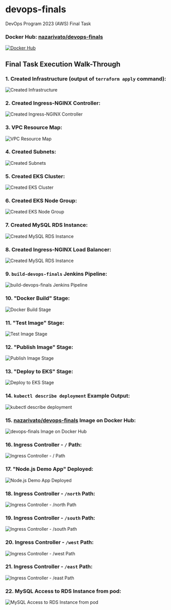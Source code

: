 # devops-finals
DevOps Program 2023 (AWS) Final Task

### Docker Hub: **[nazarivato/devops-finals](https://hub.docker.com/r/nazarivato/devops-finals)**
[![Docker Hub](https://opennebula.io/wp-content/uploads/2020/05/DockerHub.png "Docker Hub")](https://hub.docker.com/r/nazarivato/devops-finals)

Final Task Execution Walk-Through
---------------------------------

### 1. Created Infrastructure (output of `terraform apply` command):
![Created Infrastructure](./docs/images/01-terraform-apply.png "Created Infrastructure")

### 2. Created Ingress-NGINX Controller:
![Created Ingress-NGINX Controller](./docs/images/02-kubectl-apply-ingress-nginx.png "Created Ingress-NGINX Controller")

### 3. VPC Resource Map:
![VPC Resource Map](./docs/images/03-vpc-resource-map.png "VPC Resource Map")

### 4. Created Subnets:
![Created Subnets](./docs/images/04-subnets.png "Created Subnets")

### 5. Created EKS Cluster:
![Created EKS Cluster](./docs/images/05-eks-cluster-networking.png "Created EKS Cluster")

### 6. Created EKS Node Group:
![Created EKS Node Group](./docs/images/06-eks-node-group.png "Created EKS Node Group")

### 7. Created MySQL RDS Instance:
![Created MySQL RDS Instance](./docs/images/07-mysql-rds-instance.png "Created MySQL RDS Instance")

### 8. Created Ingress-NGINX Load Balancer:
![Created MySQL RDS Instance](./docs/images/08-ingress-nginx-load-balancer.png "Created MySQL RDS Instance")

### 9. `build-devops-finals` Jenkins Pipeline:
![build-devops-finals Jenkins Pipeline](./docs/images/09-build-devops-finals-jenkins-pipeline.png "build-devops-finals Jenkins Pipeline")

### 10. "Docker Build" Stage:
![Docker Build Stage](./docs/images/10-docker-build-stage.png "Docker Build Stage")

### 11. "Test Image" Stage:
![Test Image Stage](./docs/images/11-test-image-stage.png "Test Image Stage")

### 12. "Publish Image" Stage:
![Publish Image Stage](./docs/images/12-publish-image-stage.png "Publish Image Stage")

### 13. "Deploy to EKS" Stage:
![Deploy to EKS Stage](./docs/images/13-deploy-to-eks-stage.png "Deploy to EKS Stage")

### 14. `kubectl describe deployment` Example Output:
![kubectl describe deployment](./docs/images/14-kubectl-describe-north-deployment.png "kubectl describe deployment")

### 15. **[nazarivato/devops-finals](https://hub.docker.com/r/nazarivato/devops-finals)** Image on Docker Hub:
![devops-finals Image on Docker Hub](./docs/images/15-devops-finals-image-on-docker-hub.png "devops-finals Image on Docker Hub")

### 16. Ingress Controller - `/` Path:
![Ingress Controller - / Path](./docs/images/16-ingress-root-path.png "Ingress Controller - / Path")

### 17. "Node.js Demo App" Deployed:
![Node.js Demo App Deployed](./docs/images/17-ingress-node-js-app-running.png "Node.js Demo App Deployed")

### 18. Ingress Controller - `/north` Path:
![Ingress Controller - /north Path](./docs/images/18-ingress-north-info.png "Ingress Controller - /north Path")

### 19. Ingress Controller - `/south` Path:
![Ingress Controller - /south Path](./docs/images/19-ingress-south-info.png "Ingress Controller - /south Path")

### 20. Ingress Controller - `/west` Path:
![Ingress Controller - /west Path](./docs/images/20-ingress-west-info.png "Ingress Controller - /west Path")

### 21. Ingress Controller - `/east` Path:
![Ingress Controller - /east Path](./docs/images/21-ingress-east-info.png "Ingress Controller - /east Path")

### 22. MySQL Access to RDS Instance from pod:
![MySQL Access to RDS Instance from pod](./docs/images/22-mysql-access-to-rds-instance-from-pod.png "MySQL Access to RDS Instance from pod")

